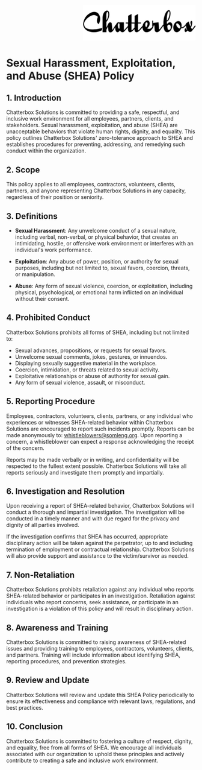 <div align="right">
  <img src="../assets/images/chatterbox.png" alt="Chatterbox Logo" width="300px">
</div>

# Sexual Harassment, Exploitation, and Abuse (SHEA) Policy

## 1. Introduction

Chatterbox Solutions is committed to providing a safe, respectful, and inclusive work environment for all employees, partners, clients, and stakeholders. Sexual harassment, exploitation, and abuse (SHEA) are unacceptable behaviors that violate human rights, dignity, and equality. This policy outlines Chatterbox Solutions' zero-tolerance approach to SHEA and establishes procedures for preventing, addressing, and remedying such conduct within the organization.

## 2. Scope

This policy applies to all employees, contractors, volunteers, clients, partners, and anyone representing Chatterbox Solutions in any capacity, regardless of their position or seniority.

## 3. Definitions

- **Sexual Harassment**: Any unwelcome conduct of a sexual nature, including verbal, non-verbal, or physical behavior, that creates an intimidating, hostile, or offensive work environment or interferes with an individual's work performance.

- **Exploitation**: Any abuse of power, position, or authority for sexual purposes, including but not limited to, sexual favors, coercion, threats, or manipulation.

- **Abuse**: Any form of sexual violence, coercion, or exploitation, including physical, psychological, or emotional harm inflicted on an individual without their consent.

## 4. Prohibited Conduct

Chatterbox Solutions prohibits all forms of SHEA, including but not limited to:

- Sexual advances, propositions, or requests for sexual favors.
- Unwelcome sexual comments, jokes, gestures, or innuendos.
- Displaying sexually suggestive material in the workplace.
- Coercion, intimidation, or threats related to sexual activity.
- Exploitative relationships or abuse of authority for sexual gain.
- Any form of sexual violence, assault, or misconduct.

## 5. Reporting Procedure

Employees, contractors, volunteers, clients, partners, or any individual who experiences or witnesses SHEA-related behavior within Chatterbox Solutions are encouraged to report such incidents promptly. Reports can be made anonymously to: [whistleblowers@somleng.org](mailto:whistleblowers@somleng.org). Upon reporting a concern, a whistleblower can expect a response acknowledging the receipt of the concern.

Reports may be made verbally or in writing, and confidentiality will be respected to the fullest extent possible. Chatterbox Solutions will take all reports seriously and investigate them promptly and impartially.

## 6. Investigation and Resolution

Upon receiving a report of SHEA-related behavior, Chatterbox Solutions will conduct a thorough and impartial investigation. The investigation will be conducted in a timely manner and with due regard for the privacy and dignity of all parties involved.

If the investigation confirms that SHEA has occurred, appropriate disciplinary action will be taken against the perpetrator, up to and including termination of employment or contractual relationship. Chatterbox Solutions will also provide support and assistance to the victim/survivor as needed.

## 7. Non-Retaliation

Chatterbox Solutions prohibits retaliation against any individual who reports SHEA-related behavior or participates in an investigation. Retaliation against individuals who report concerns, seek assistance, or participate in an investigation is a violation of this policy and will result in disciplinary action.

## 8. Awareness and Training

Chatterbox Solutions is committed to raising awareness of SHEA-related issues and providing training to employees, contractors, volunteers, clients, and partners. Training will include information about identifying SHEA, reporting procedures, and prevention strategies.

## 9. Review and Update

Chatterbox Solutions will review and update this SHEA Policy periodically to ensure its effectiveness and compliance with relevant laws, regulations, and best practices.

## 10. Conclusion

Chatterbox Solutions is committed to fostering a culture of respect, dignity, and equality, free from all forms of SHEA. We encourage all individuals associated with our organization to uphold these principles and actively contribute to creating a safe and inclusive work environment.
